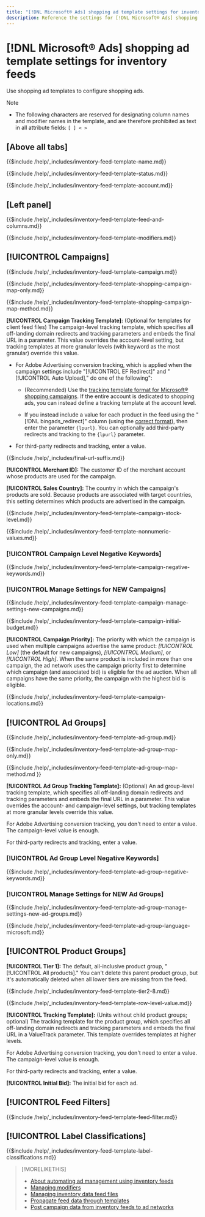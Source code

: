 ```yaml
---
title: "[!DNL Microsoft® Ads] shopping ad template settings for inventory feeds"
description: Reference the settings for [!DNL Microsoft® Ads] shopping ad templates for inventory feeds.
---
```

# [!DNL Microsoft® Ads] shopping ad template settings for inventory feeds

Use shopping ad templates to configure shopping ads.

>[!NOTE]
>
>* The following characters are reserved for designating column names and modifier names in the template, and are therefore prohibited as text in all attribute fields:  `[ ] < > `


## \[Above all tabs\]

<!-- **Template Name:** -->

{{$include /help/_includes/inventory-feed-template-name.md}}

<!-- **Status:** -->

{{$include /help/_includes/inventory-feed-template-status.md}}

<!-- **Account:** -->

{{$include /help/_includes/inventory-feed-template-account.md}}

## \[Left panel\]

<!-- **[!UICONTROL Feed &amp; Columns]:** -->

{{$include /help/_includes/inventory-feed-template-feed-and-columns.md}}

<!-- **[!UICONTROL Modifiers]:** -->

{{$include /help/_includes/inventory-feed-template-modifiers.md}}

## [!UICONTROL Campaigns]

<!-- **[!UICONTROL Campaign]:** -->

{{$include /help/_includes/inventory-feed-template-campaign.md}}

<!-- **[!UICONTROL Campaign Map Only]:** -->

{{$include /help/_includes/inventory-feed-template-shopping-campaign-map-only.md}}

<!-- **[!UICONTROL Campaign Map Method]:** -->

{{$include /help/_includes/inventory-feed-template-shopping-campaign-map-method.md}}

**[!UICONTROL Campaign Tracking Template]:** (Optional for templates for client feed files) The campaign-level tracking template, which specifies all off-landing domain redirects and tracking parameters and embeds the final URL in a parameter. This value overrides the account-level setting, but tracking templates at more granular levels (with keyword as the most granular) override this value.

* For Adobe Advertising conversion tracking, which is applied when the campaign settings include &quot;[!UICONTROL EF Redirect]&quot; and &quot;[!UICONTROL Auto Upload],&quot; do one of the following":

  * (Recommended) Use the [tracking template format for Microsoft® shopping campaigns](/help/search-social-commerce/tracking/formats-click-tracking-microsoft.md). If the entire account is dedicated to shopping ads, you can instead define a tracking template at the account level.
  
  * If you instead include a value for each product in the feed using the "[!DNL bingads_redirect]" column (using the [correct format](/help/search-social-commerce/tracking/formats-click-tracking-microsoft.md)), then enter the parameter `{lpurl}`. You can optionally add third-party redirects and tracking to the `{lpurl}` parameter.

* For third-party redirects and tracking, enter a value.

<!-- **[!UICONTROL Campaign Final URL Suffix]:** -->

{{$include /help/_includes/final-url-suffix.md}}

**[!UICONTROL Merchant ID]:** The customer ID of the merchant account whose products are used for the campaign.

**[!UICONTROL Sales Country]:** The country in which the campaign's products are sold. Because products are associated
with target countries, this setting determines which products are advertised in the campaign.

<!-- **[!UICONTROL Stock Level]:** -->

{{$include /help/_includes/inventory-feed-template-campaign-stock-level.md}}

<!-- **[!UICONTROL This column has non-numeric values]:** -->

{{$include /help/_includes/inventory-feed-template-nonnumeric-values.md}}

### [!UICONTROL Campaign Level Negative Keywords]

{{$include /help/_includes/inventory-feed-template-campaign-negative-keywords.md}}

### [!UICONTROL Manage Settings for NEW Campaigns]

<!-- Flag/check box **[!UICONTROL Manage Settings for NEW Campaigns]:** -->

{{$include /help/_includes/inventory-feed-template-campaign-manage-settings-new-campaigns.md}}

<!-- **[!UICONTROL Initial Budget]:** -->

{{$include /help/_includes/inventory-feed-template-campaign-initial-budget.md}}

**[!UICONTROL Campaign Priority]:** The priority with which the campaign is used when multiple campaigns advertise the
same product: *[!UICONTROL Low]* (the default for new campaigns), *[!UICONTROL Medium]*, or *[!UICONTROL High]*. When the same product is included in more than one campaign, the ad network uses
the campaign priority first to determine which campaign (and associated bid) is eligible for the ad auction. When all campaigns have the same priority, the campaign with the highest bid is eligible.

<!-- **[!UICONTROL Locations]:** -->

{{$include /help/_includes/inventory-feed-template-campaign-locations.md}}

## [!UICONTROL Ad Groups]

<!-- **[!UICONTROL Ad Group]:** -->

{{$include /help/_includes/inventory-feed-template-ad-group.md}}

<!-- **[!UICONTROL Map Only]:** -->

{{$include /help/_includes/inventory-feed-template-ad-group-map-only.md}}

<!-- **[!UICONTROL Map Method]:** -->

{{$include /help/_includes/inventory-feed-template-ad-group-map-method.md }}

**[!UICONTROL Ad Group Tracking Template]:** (Optional) An ad group-level tracking template, which specifies all off-landing domain redirects and tracking parameters and embeds the final URL in a parameter. This value overrides the account- and campaign-level settings, but tracking templates at more granular levels override this value.

For Adobe Advertising conversion tracking, you don't need to enter a value. The campaign-level value is enough.

For third-party redirects and tracking, enter a value.

### [!UICONTROL Ad Group Level Negative Keywords]

{{$include /help/_includes/inventory-feed-template-ad-group-negative-keywords.md}}

### [!UICONTROL Manage Settings for NEW Ad Groups]

<!-- Flag/check box **[!UICONTROL Manage Settings for NEW Ad Groups]:** -->

{{$include /help/_includes/inventory-feed-template-ad-group-manage-settings-new-ad-groups.md}}

<!-- **[!UICONTROL Languages]:** -->

{{$include /help/_includes/inventory-feed-template-ad-group-language-microsoft.md}}

## [!UICONTROL Product Groups]

**[!UICONTROL Tier 1]:** The default, all-inclusive product group, "[!UICONTROL All products]." You can't delete this parent product group, but it's automatically deleted when all lower tiers are missing from the feed.

<!-- **[!UICONTROL Tier 2 - Tier 8]:** -->

{{$include /help/_includes/inventory-feed-template-tier2-8.md}}

<!-- **[!UICONTROL Row Level Value]:** -->

{{$include /help/_includes/inventory-feed-template-row-level-value.md}}

**[!UICONTROL Tracking Template]:** (Units without child product groups; optional) The tracking template for the product
group, which specifies all off-landing domain redirects and tracking parameters and embeds the final URL in a ValueTrack parameter. This template overrides templates at higher levels.

For Adobe Advertising conversion tracking, you don't need to enter a value. The campaign-level value is enough.

For third-party redirects and tracking, enter a value.

**[!UICONTROL Initial Bid]:** The initial bid for each ad.

## [!UICONTROL Feed Filters]

<!-- **\[Feed Filter\]:** -->

{{$include /help/_includes/inventory-feed-template-feed-filter.md}}

## [!UICONTROL Label Classifications]

<!-- **\[Component\] [!UICONTROL Label Classifications] &gt; `[Label Classification and Value`]:** -->

{{$include /help/_includes/inventory-feed-template-label-classifications.md}}

>[!MORELIKETHIS]
>
>* [About automating ad management using inventory feeds](../inventory-feeds-about.md)
>* [Managing modifiers](../modifiers-manage.md)
>* [Managing inventory data feed files](/help/search-social-commerce/campaign-management/inventory-feeds/feed-files-manage.md)
>* [Propagate feed data through templates](../feed-data-propagate.md)
>* [Post campaign data from inventory feeds to ad networks](../propagated-data-post.md)

